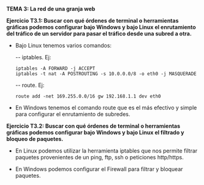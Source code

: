 **TEMA 3: La red de una granja web**


**Ejercicio T3.1:
Buscar con qué órdenes de terminal o herramientas gráficas
podemos configurar bajo Windows y bajo Linux el
enrutamiento del tráfico de un servidor para pasar el
tráfico desde una subred a otra.**

- Bajo Linux tenemos varios comandos:

	-- iptables. Ej:
	
	```
	iptables -A FORWARD -j ACCEPT
	iptables -t nat -A POSTROUTING -s 10.0.0.0/8 -o eth0 -j MASQUERADE
	```

	-- route. Ej:

	```
	route add -net 169.255.0.0/16 gw 192.168.1.1 dev eth0
	```

- En Windows tenemos el comando route que es el más efectivo y simple para configurar el enrutamiento de subredes.

**Ejercicio T3.2:
Buscar con qué órdenes de terminal o herramientas gráficas
podemos configurar bajo Windows y bajo Linux el filtrado
y bloqueo de paquetes.**

- En Linux podemos utilizar la herramienta iptables que nos permite filtrar paquetes provenientes de un ping, ftp, ssh o peticiones http/https.

- En Windows podemos configurar el Firewall para filtrar y bloquear paquetes.
